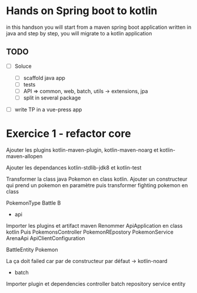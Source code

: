 # Hands on Spring boot to kotlin

in this handson you will start from a maven spring boot application written in java and step by step, you will migrate to a kotlin application 

## TODO

- [ ] Soluce
    - [ ] scaffold java app
    - [ ] tests
    - [ ] API => common, web, batch, utils -> extensions, jpa 
    - [ ] split in several package
- [ ] write TP in a vue-press app


# Exercice 1 - refactor core

Ajouter les plugins kotlin-maven-plugin, kotlin-maven-noarg et  kotlin-maven-allopen

Ajouter les dependances kotlin-stdlib-jdk8 et kotlin-test

Transformer la class java Pokemon en class kotlin.
Ajouter un constructeur qui prend un pokemon en paramètre
puis transformer fighting pokemon en class

PokemonType
Battle
B





- api

Importer les plugins et artifact maven
Renommer ApiApplication en class kotlin
Puis PokemonsController
PokemonREpostory
PokemonService
ArenaApi
ApiClientConfiguration

BattleEntity
Pokemon

La ça doit failed car par de constructeur par défaut -> kotlin-noard


- batch

Importer plugin et dependencies
controller
batch
repository
service
entity